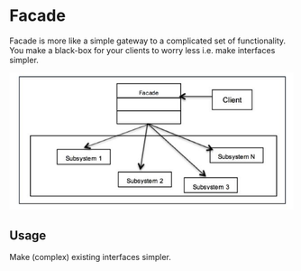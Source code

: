 # Facade
Facade is more like a simple gateway to a complicated set of functionality. You make a black-box for your clients to worry less i.e. make interfaces simpler.

![diagram](diagram.jpg)

## Usage
Make (complex) existing interfaces simpler.